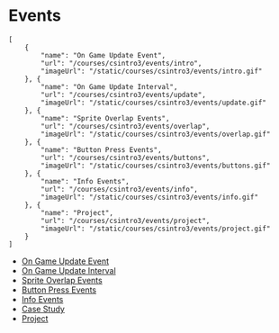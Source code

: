 # Events

```codecard
[
    {
        "name": "On Game Update Event",
        "url": "/courses/csintro3/events/intro",
        "imageUrl": "/static/courses/csintro3/events/intro.gif"
    }, {
        "name": "On Game Update Interval",
        "url": "/courses/csintro3/events/update",
        "imageUrl": "/static/courses/csintro3/events/update.gif"
    }, {
        "name": "Sprite Overlap Events",
        "url": "/courses/csintro3/events/overlap",
        "imageUrl": "/static/courses/csintro3/events/overlap.gif"
    }, {
        "name": "Button Press Events",
        "url": "/courses/csintro3/events/buttons",
        "imageUrl": "/static/courses/csintro3/events/buttons.gif"
    }, {
        "name": "Info Events",
        "url": "/courses/csintro3/events/info",
        "imageUrl": "/static/courses/csintro3/events/info.gif"
    }, {
        "name": "Project",
        "url": "/courses/csintro3/events/project",
        "imageUrl": "/static/courses/csintro3/events/project.gif"
    }
]
```

* [On Game Update Event](/courses/csintro3/events/intro)
* [On Game Update Interval](/courses/csintro3/events/update)
* [Sprite Overlap Events](/courses/csintro3/events/overlap)
* [Button Press Events](/courses/csintro3/events/buttons)
* [Info Events](/courses/csintro3/events/info)
* [Case Study](/courses/csintro3/events/case-study)
* [Project](/courses/csintro3/events/project)
